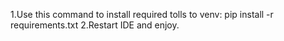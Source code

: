 1.Use this command to install required tolls to venv:
pip install -r requirements.txt
2.Restart IDE and enjoy.